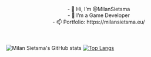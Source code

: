 <p align="center">
- 👋 Hi, I’m @MilanSietsma
  <br>
- 👀 I’m a Game Developer
  <br>
- 📫 Portfolio: https://milansietsma.eu/
  </br>
</p>


<br></br>
![Milan Sietsma's GitHub stats](https://github-readme-stats.vercel.app/api?username=MilanSietsma&count_private=true&show_icons=true&theme=transparent&hide_border=true)
[![Top Langs](https://github-readme-stats.vercel.app/api/top-langs/?username=anuraghazra&layout=compact&theme=transparent&hide_border=true)](https://github.com/anuraghazra/github-readme-stats)
